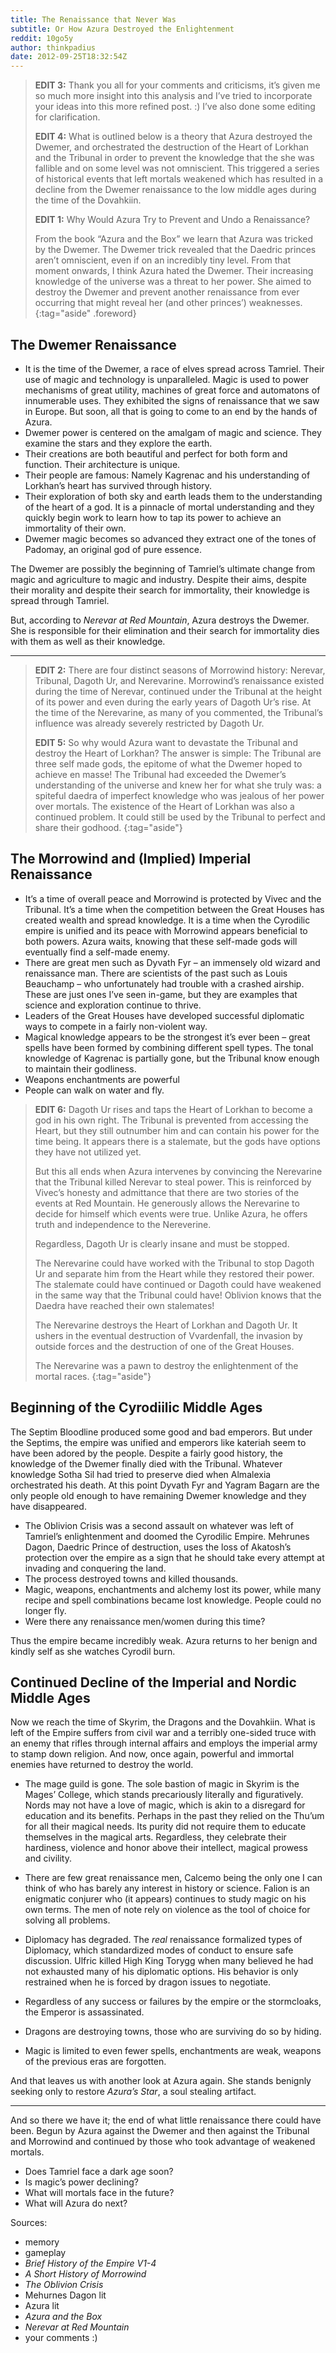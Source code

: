 ```yaml
---
title: The Renaissance that Never Was
subtitle: Or How Azura Destroyed the Enlightenment
reddit: 10go5y
author: thinkpadius
date: 2012-09-25T18:32:54Z
---
```


> **EDIT 3:** Thank you all for your comments and criticisms, it’s given me so
> much more insight into this analysis and I’ve tried to incorporate your ideas
> into this more refined post. :) I’ve also done some editing for clarification.
>
> **EDIT 4:** What is outlined below is a theory that Azura destroyed the
> Dwemer, and orchestrated the destruction of the Heart of Lorkhan and the
> Tribunal in order to prevent the knowledge that the she was fallible and on
> some level was not omniscient. This triggered a series of historical events
> that left mortals weakened which has resulted in a decline from the Dwemer
> renaissance to the low middle ages during the time of the Dovahkiin.
>
> **EDIT 1:** Why Would Azura Try to Prevent and Undo a Renaissance?
>
> From the book “Azura and the Box” we learn that Azura was tricked by the
> Dwemer. The Dwemer trick revealed that the Daedric princes aren’t omniscient,
> even if on an incredibly tiny level. From that moment onwards, I think Azura
> hated the Dwemer. Their increasing knowledge of the universe was a threat to
> her power. She aimed to destroy the Dwemer and prevent another renaissance
> from ever occurring that might reveal her (and other princes’) weaknesses.
{:tag="aside" .foreword}

## The Dwemer Renaissance

- It is the time of the Dwemer, a race of elves spread across Tamriel. Their use
  of magic and technology is unparalleled. Magic is used to power mechanisms of
  great utility, machines of great force and automatons of innumerable uses.
  They exhibited the signs of renaissance that we saw in Europe. But soon, all
  that is going to come to an end by the hands of Azura.
- Dwemer power is centered on the amalgam of magic and science. They examine
  the stars and they explore the earth.
- Their creations are both beautiful and perfect for both form and function.
  Their architecture is unique.
- Their people are famous: Namely Kagrenac and his understanding of Lorkhan’s
  heart has survived through history.
- Their exploration of both sky and earth leads them to the understanding of the
  heart of a god. It is a pinnacle of mortal understanding and they quickly
  begin work to learn how to tap its power to achieve an immortality of their
  own.
- Dwemer magic becomes so advanced they extract one of the tones of Padomay, an
  original god of pure essence.

The Dwemer are possibly the beginning of Tamriel’s ultimate change from magic
and agriculture to magic and industry. Despite their aims, despite their
morality and despite their search for immortality, their knowledge is spread
through Tamriel.

But, according to *Nerevar at Red Mountain*, Azura destroys the Dwemer. She is
responsible for their elimination and their search for immortality dies with
them as well as their knowledge.

----

> **EDIT 2:** There are four distinct seasons of Morrowind history: Nerevar,
> Tribunal, Dagoth Ur, and Nerevarine. Morrowind’s renaissance existed during
> the time of Nerevar, continued under the Tribunal at the height of its power
> and even during the early years of Dagoth Ur’s rise. At the time of the
> Nerevarine, as many of you commented, the Tribunal’s influence was already
> severely restricted by Dagoth Ur.
>
> **EDIT 5:** So why would Azura want to devastate the Tribunal and destroy the
> Heart of Lorkhan? The answer is simple: The Tribunal are three self made gods,
> the epitome of what the Dwemer hoped to achieve en masse! The Tribunal had
> exceeded the Dwemer’s understanding of the universe and knew her for what she
> truly was: a spiteful daedra of imperfect knowledge who was jealous of her
> power over mortals. The existence of the Heart of Lorkhan was also a continued
> problem. It could still be used by the Tribunal to perfect and share their
> godhood.
{:tag="aside"}

## The Morrowind and (Implied) Imperial Renaissance

- It’s a time of overall peace and Morrowind is protected by Vivec and the
  Tribunal. It’s a time when the competition between the Great Houses has
  created wealth and spread knowledge. It is a time when the Cyrodilic empire is
  unified and its peace with Morrowind appears beneficial to both powers. Azura
  waits, knowing that these self-made gods will eventually find a self-made
  enemy.
- There are great men such as Dyvath Fyr – an immensely old wizard and
  renaissance man. There are scientists of the past such as Louis Beauchamp –
  who unfortunately had trouble with a crashed airship. These are just ones I’ve
  seen in-game, but they are examples that science and exploration continue to
  thrive.
- Leaders of the Great Houses have developed successful diplomatic ways to
  compete in a fairly non-violent way.
- Magical knowledge appears to be the strongest it’s ever been – great spells
  have been formed by combining different spell types. The tonal knowledge of
  Kagrenac is partially gone, but the Tribunal know enough to maintain their
  godliness.
- Weapons enchantments are powerful
- People can walk on water and fly.

> **EDIT 6:** Dagoth Ur rises and taps the Heart of Lorkhan to become a god in
> his own right. The Tribunal is prevented from accessing the Heart, but they
> still outnumber him and can contain his power for the time being. It appears
> there is a stalemate, but the gods have options they have not utilized yet.
>
> But this all ends when Azura intervenes by convincing the Nerevarine that the
> Tribunal killed Nerevar to steal power. This is reinforced by Vivec’s honesty
> and admittance that there are two stories of the events at Red Mountain. He
> generously allows the Nerevarine to decide for himself which events were true.
> Unlike Azura, he offers truth and independence to the Nereverine.
>
> Regardless, Dagoth Ur is clearly insane and must be stopped.
>
> The Nerevarine could have worked with the Tribunal to stop Dagoth Ur and
> separate him from the Heart while they restored their power. The stalemate
> could have continued or Dagoth could have weakened in the same way that the
> Tribunal could have! Oblivion knows that the Daedra have reached their own
> stalemates!
>
> The Nerevarine destroys the Heart of Lorkhan and Dagoth Ur. It ushers in the
> eventual destruction of Vvardenfall, the invasion by outside forces and the
> destruction of one of the Great Houses.
>
> The Nerevarine was a pawn to destroy the enlightenment of the mortal races.
{:tag="aside"}

## Beginning of the Cyrodiilic Middle Ages

The Septim Bloodline produced some good and bad emperors. But under the Septims,
the empire was unified and emperors like kateriah seem to have been adored by
the people. Despite a fairly good history, the knowledge of the Dwemer finally
died with the Tribunal. Whatever knowledge Sotha Sil had tried to preserve died
when Almalexia orchestrated his death. At this point Dyvath Fyr and Yagram
Bagarn are the only people old enough to have remaining Dwemer knowledge and
they have disappeared.

- The Oblivion Crisis was a second assault on whatever was left of Tamriel’s
  enlightenment and doomed the Cyrodilic Empire. Mehrunes Dagon, Daedric Prince
  of destruction, uses the loss of Akatosh’s protection over the empire as a
  sign that he should take every attempt at invading and conquering the land.
- The process destroyed towns and killed thousands.
- Magic, weapons, enchantments and alchemy lost its power, while many recipe and
  spell combinations became lost knowledge. People could no longer fly.
- Were there any renaissance men/women during this time?

Thus the empire became incredibly weak. Azura returns to her benign and kindly
self as she watches Cyrodil burn.

## Continued Decline of the Imperial and Nordic Middle Ages

Now we reach the time of Skyrim, the Dragons and the Dovahkiin. What is left of
the Empire suffers from civil war and a terribly one-sided truce with an enemy
that rifles through internal affairs and employs the imperial army to stamp down
religion. And now, once again, powerful and immortal enemies have returned to
destroy the world.

- The mage guild is gone. The sole bastion of magic in Skyrim is the Mages’
  College, which stands precariously literally and figuratively. Nords may not
  have a love of magic, which is akin to a disregard for education and its
  benefits. Perhaps in the past they relied on the Thu’um for all their magical
  needs. Its purity did not require them to educate themselves in the magical
  arts. Regardless, they celebrate their hardiness, violence and honor above
  their intellect, magical prowess and civility.

- There are few great renaissance men, Calcemo being the only one I can think of
  who has barely any interest in history or science. Falion is an enigmatic
  conjurer who (it appears) continues to study magic on his own terms. The men
  of note rely on violence as the tool of choice for solving all problems.

- Diplomacy has degraded. The *real* renaissance formalized types of Diplomacy,
  which standardized modes of conduct to ensure safe discussion. Ulfric killed
  High King Torygg when many believed he had not exhausted many of his
  diplomatic options. His behavior is only restrained when he is forced by
  dragon issues to negotiate.

- Regardless of any success or failures by the empire or the stormcloaks, the
  Emperor is assassinated.

- Dragons are destroying towns, those who are surviving do so by hiding.

- Magic is limited to even fewer spells, enchantments are weak, weapons of the
  previous eras are forgotten.

And that leaves us with another look at Azura again. She stands benignly seeking
only to restore *Azura’s Star*, a soul stealing artifact.

----

And so there we have it; the end of what little renaissance there could have
been. Begun by Azura against the Dwemer and then against the Tribunal and
Morrowind and continued by those who took advantage of weakened mortals.

- Does Tamriel face a dark age soon?
- Is magic’s power declining?
- What will mortals face in the future?
- What will Azura do next?


Sources:

- memory
- gameplay
- *Brief History of the Empire V1-4*
- *A Short History of Morrowind*
- *The Oblivion Crisis*
- Mehurnes Dagon lit
- Azura lit
- *Azura and the Box*
- *Nerevar at Red Mountain*
- your comments :)
